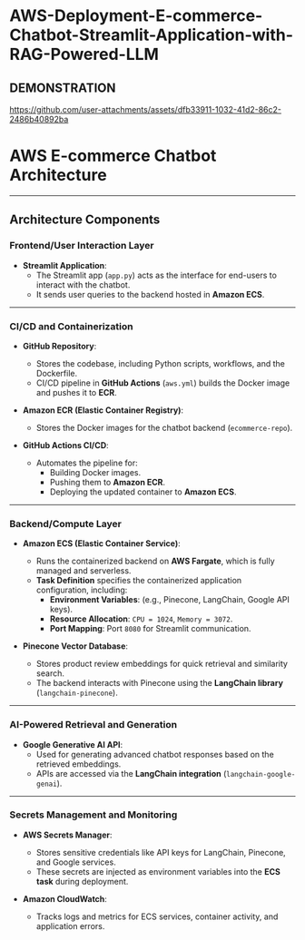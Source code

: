 # AWS-Deployment-E-commerce-Chatbot-Streamlit-Application-with-RAG-Powered-LLM


## DEMONSTRATION

https://github.com/user-attachments/assets/dfb33911-1032-41d2-86c2-2486b40892ba

# **AWS E-commerce Chatbot Architecture**

---

## **Architecture Components**

### **Frontend/User Interaction Layer**
- **Streamlit Application**:
  - The Streamlit app (`app.py`) acts as the interface for end-users to interact with the chatbot.
  - It sends user queries to the backend hosted in **Amazon ECS**.

---

### **CI/CD and Containerization**
- **GitHub Repository**:
  - Stores the codebase, including Python scripts, workflows, and the Dockerfile.
  - CI/CD pipeline in **GitHub Actions** (`aws.yml`) builds the Docker image and pushes it to **ECR**.

- **Amazon ECR (Elastic Container Registry)**:
  - Stores the Docker images for the chatbot backend (`ecommerce-repo`).

- **GitHub Actions CI/CD**:
  - Automates the pipeline for:
    - Building Docker images.
    - Pushing them to **Amazon ECR**.
    - Deploying the updated container to **Amazon ECS**.

---

### **Backend/Compute Layer**
- **Amazon ECS (Elastic Container Service)**:
  - Runs the containerized backend on **AWS Fargate**, which is fully managed and serverless.
  - **Task Definition** specifies the containerized application configuration, including:
    - **Environment Variables**: (e.g., Pinecone, LangChain, Google API keys).
    - **Resource Allocation**: `CPU = 1024`, `Memory = 3072`.
    - **Port Mapping**: Port `8080` for Streamlit communication.

- **Pinecone Vector Database**:
  - Stores product review embeddings for quick retrieval and similarity search.
  - The backend interacts with Pinecone using the **LangChain library** (`langchain-pinecone`).

---

### **AI-Powered Retrieval and Generation**
- **Google Generative AI API**:
  - Used for generating advanced chatbot responses based on the retrieved embeddings.
  - APIs are accessed via the **LangChain integration** (`langchain-google-genai`).

---

### **Secrets Management and Monitoring**
- **AWS Secrets Manager**:
  - Stores sensitive credentials like API keys for LangChain, Pinecone, and Google services.
  - These secrets are injected as environment variables into the **ECS task** during deployment.

- **Amazon CloudWatch**:
  - Tracks logs and metrics for ECS services, container activity, and application errors.
